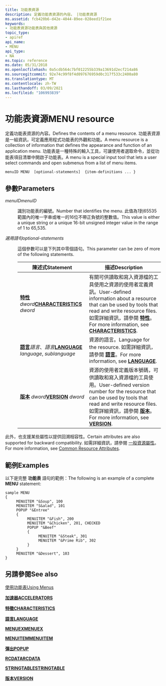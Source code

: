 ```yaml
---
title: 功能表資源
description: 定義功能表資源的內容。 |功能表資源
ms.assetid: fcb420b6-d42e-4044-89ee-028eed1f21ee
keywords:
- 功能表資源功能表與其他資源
topic_type:
- apiref
api_name:
- MENU
api_type:
- NA
ms.topic: reference
ms.date: 05/31/2018
ms.openlocfilehash: 0a5cdb564c7bf012255b339a13691d2ecf214a86
ms.sourcegitcommit: 92e74c99f8f4d097676959d0c317f533c2400a80
ms.translationtype: MT
ms.contentlocale: zh-TW
ms.lasthandoff: 03/09/2021
ms.locfileid: "106993839"
---
```

# <a name="menu-resource"></a><span data-ttu-id="96232-105">功能表資源</span><span class="sxs-lookup"><span data-stu-id="96232-105">MENU resource</span></span>

<span data-ttu-id="96232-106">定義功能表資源的內容。</span><span class="sxs-lookup"><span data-stu-id="96232-106">Defines the contents of a menu resource.</span></span> <span data-ttu-id="96232-107">功能表資源是一組資訊，可定義應用程式功能表的外觀和功能。</span><span class="sxs-lookup"><span data-stu-id="96232-107">A menu resource is a collection of information that defines the appearance and function of an application menu.</span></span> <span data-ttu-id="96232-108">功能表是一種特殊的輸入工具，可讓使用者選取命令，並從功能表項目清單中開啟子功能表。</span><span class="sxs-lookup"><span data-stu-id="96232-108">A menu is a special input tool that lets a user select commands and open submenus from a list of menu items.</span></span>

``` syntax
menuID MENU  [optional-statements]  {item-definitions ... }
```

## <a name="parameters"></a><span data-ttu-id="96232-109">參數</span><span class="sxs-lookup"><span data-stu-id="96232-109">Parameters</span></span>

<dl> <dt>

<span data-ttu-id="96232-110"><span id="menuID"></span><span id="menuid"></span><span id="MENUID"></span>*menuID*</span><span class="sxs-lookup"><span data-stu-id="96232-110"><span id="menuID"></span><span id="menuid"></span><span id="MENUID"></span>*menuID*</span></span>
</dt> <dd>

<span data-ttu-id="96232-111">識別功能表的編號。</span><span class="sxs-lookup"><span data-stu-id="96232-111">Number that identifies the menu.</span></span> <span data-ttu-id="96232-112">此值為1到65535範圍內的唯一字串或唯一的16位不帶正負號的整數值。</span><span class="sxs-lookup"><span data-stu-id="96232-112">This value is either a unique string or a unique 16-bit unsigned integer value in the range of 1 to 65,535.</span></span>

</dd> <dt>

<span data-ttu-id="96232-113"><span id="optional-statements"></span><span id="OPTIONAL-STATEMENTS"></span>*選用語句*</span><span class="sxs-lookup"><span data-stu-id="96232-113"><span id="optional-statements"></span><span id="OPTIONAL-STATEMENTS"></span>*optional-statements*</span></span>
</dt> <dd>

<span data-ttu-id="96232-114">這個參數可以是下列其中零個語句。</span><span class="sxs-lookup"><span data-stu-id="96232-114">This parameter can be zero of more of the following statements.</span></span>



| <span data-ttu-id="96232-115">陳述式</span><span class="sxs-lookup"><span data-stu-id="96232-115">Statement</span></span>                                                        | <span data-ttu-id="96232-116">描述</span><span class="sxs-lookup"><span data-stu-id="96232-116">Description</span></span>                                                                                                                                                                             |
|------------------------------------------------------------------|-----------------------------------------------------------------------------------------------------------------------------------------------------------------------------------------|
| <span data-ttu-id="96232-117">[**特性**](characteristics-statement.md) *dword*</span><span class="sxs-lookup"><span data-stu-id="96232-117">[**CHARACTERISTICS**](characteristics-statement.md) *dword*</span></span>     | <span data-ttu-id="96232-118">有關可供讀取和寫入資源檔的工具使用之資源的使用者定義資訊。</span><span class="sxs-lookup"><span data-stu-id="96232-118">User-defined information about a resource that can be used by tools that read and write resource files.</span></span> <span data-ttu-id="96232-119">如需詳細資訊，請參閱 [**特性**](characteristics-statement.md)。</span><span class="sxs-lookup"><span data-stu-id="96232-119">For more information, see [**CHARACTERISTICS**](characteristics-statement.md).</span></span> |
| <span data-ttu-id="96232-120">[**語言**](language-statement.md)*語言*、*語言*</span><span class="sxs-lookup"><span data-stu-id="96232-120">[**LANGUAGE**](language-statement.md) *language*, *sublanguage*</span></span> | <span data-ttu-id="96232-121">資源的語言。</span><span class="sxs-lookup"><span data-stu-id="96232-121">Language for the resource.</span></span> <span data-ttu-id="96232-122">如需詳細資訊，請參閱 [**語言**](language-statement.md)。</span><span class="sxs-lookup"><span data-stu-id="96232-122">For more information, see [**LANGUAGE**](language-statement.md).</span></span>                                                                                            |
| <span data-ttu-id="96232-123">[**版本**](version-statement.md) *dword*</span><span class="sxs-lookup"><span data-stu-id="96232-123">[**VERSION**](version-statement.md) *dword*</span></span>                     | <span data-ttu-id="96232-124">資源的使用者定義版本號碼，可供讀取和寫入資源檔的工具使用。</span><span class="sxs-lookup"><span data-stu-id="96232-124">User-defined version number for the resource that can be used by tools that read and write resource files.</span></span> <span data-ttu-id="96232-125">如需詳細資訊，請參閱 [**版本**](version-statement.md)。</span><span class="sxs-lookup"><span data-stu-id="96232-125">For more information, see [**VERSION**](version-statement.md).</span></span>              |



 

</dd> </dl>

<span data-ttu-id="96232-126">此外，也支援某些屬性以提供回溯相容性。</span><span class="sxs-lookup"><span data-stu-id="96232-126">Certain attributes are also supported for backward compatibility.</span></span> <span data-ttu-id="96232-127">如需詳細資訊，請參閱 [一般資源屬性](common-resource-attributes.md)。</span><span class="sxs-lookup"><span data-stu-id="96232-127">For more information, see [Common Resource Attributes](common-resource-attributes.md).</span></span>

## <a name="examples"></a><span data-ttu-id="96232-128">範例</span><span class="sxs-lookup"><span data-stu-id="96232-128">Examples</span></span>

<span data-ttu-id="96232-129">以下是完整 **功能表** 語句的範例：</span><span class="sxs-lookup"><span data-stu-id="96232-129">The following is an example of a complete **MENU** statement:</span></span>

``` syntax
sample MENU
{
     MENUITEM "&Soup", 100
     MENUITEM "S&alad", 101
     POPUP "&Entree"
     {
          MENUITEM "&Fish", 200
          MENUITEM "&Chicken", 201, CHECKED
          POPUP "&Beef"
          {
               MENUITEM "&Steak", 301
               MENUITEM "&Prime Rib", 302
          }
     }
     MENUITEM "&Dessert", 103
}
```

## <a name="see-also"></a><span data-ttu-id="96232-130">另請參閱</span><span class="sxs-lookup"><span data-stu-id="96232-130">See also</span></span>

<dl> <dt>

[<span data-ttu-id="96232-131">使用功能表</span><span class="sxs-lookup"><span data-stu-id="96232-131">Using Menus</span></span>](./using-menus.md)
</dt> <dt>

[<span data-ttu-id="96232-132">**加速器**</span><span class="sxs-lookup"><span data-stu-id="96232-132">**ACCELERATORS**</span></span>](accelerators-resource.md)
</dt> <dt>

[<span data-ttu-id="96232-133">**特徵**</span><span class="sxs-lookup"><span data-stu-id="96232-133">**CHARACTERISTICS**</span></span>](characteristics-statement.md)
</dt> <dt>

[<span data-ttu-id="96232-134">**語言**</span><span class="sxs-lookup"><span data-stu-id="96232-134">**LANGUAGE**</span></span>](language-statement.md)
</dt> <dt>

[<span data-ttu-id="96232-135">**MENUEX**</span><span class="sxs-lookup"><span data-stu-id="96232-135">**MENUEX**</span></span>](menuex-resource.md)
</dt> <dt>

[<span data-ttu-id="96232-136">**MENUITEM**</span><span class="sxs-lookup"><span data-stu-id="96232-136">**MENUITEM**</span></span>](menuitem-statement.md)
</dt> <dt>

[<span data-ttu-id="96232-137">**彈出**</span><span class="sxs-lookup"><span data-stu-id="96232-137">**POPUP**</span></span>](popup-resource.md)
</dt> <dt>

[<span data-ttu-id="96232-138">**RCDATA**</span><span class="sxs-lookup"><span data-stu-id="96232-138">**RCDATA**</span></span>](rcdata-resource.md)
</dt> <dt>

[<span data-ttu-id="96232-139">**STRINGTABLE**</span><span class="sxs-lookup"><span data-stu-id="96232-139">**STRINGTABLE**</span></span>](stringtable-resource.md)
</dt> <dt>

[<span data-ttu-id="96232-140">**版本**</span><span class="sxs-lookup"><span data-stu-id="96232-140">**VERSION**</span></span>](version-statement.md)
</dt> </dl>

 

 
